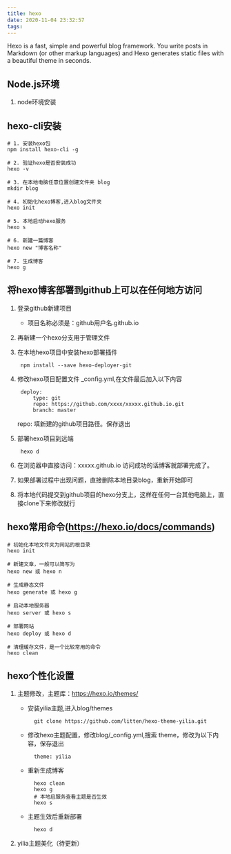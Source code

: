 ```yaml
---
title: hexo
date: 2020-11-04 23:32:57
tags:
---
```


Hexo is a fast, simple and powerful blog framework. You write posts in Markdown (or other markup languages) and Hexo generates static files with a beautiful theme in seconds.

<!-- more -->

## Node.js环境

1. node环境安装


## hexo-cli安装
```
# 1. 安装hexo包 
npm install hexo-cli -g

# 2. 验证hexo是否安装成功
hexo -v

# 3. 在本地电脑任意位置创建文件夹 blog
mkdir blog

# 4. 初始化hexo博客,进入blog文件夹
hexo init

# 5. 本地启动hexo服务
hexo s

# 6. 新建一篇博客 
hexo new "博客名称"

# 7. 生成博客
hexo g

```

## 将hexo博客部署到github上可以在任何地方访问
1. 登录github新建项目
    * 项目名称必须是：github用户名.github.io

1. 再新建一个hexo分支用于管理文件

1. 在本地hexo项目中安装hexo部署插件

        npm install --save hexo-deployer-git

1. 修改hexo项目配置文件 _config.yml,在文件最后加入以下内容

        deploy:
            type: git
            repo: https://github.com/xxxx/xxxxx.github.io.git
            branch: master

    repo: 填新建的github项目路径。保存退出

1. 部署hexo项目到远端

        hexo d

1. 在浏览器中直接访问：xxxxx.github.io
    访问成功的话博客就部署完成了。
    
1. 如果部署过程中出现问题，直接删除本地目录blog，重新开始即可

1. 将本地代码提交到github项目的hexo分支上，这样在任何一台其他电脑上，直接clone下来修改就行



## hexo常用命令(https://hexo.io/docs/commands)

```
# 初始化本地文件夹为网站的根目录
hexo init

# 新建文章，一般可以简写为 
hexo new 或 hexo n

# 生成静态文件
hexo generate 或 hexo g

# 启动本地服务器
hexo server 或 hexo s

# 部署网站
hexo deploy 或 hexo d

# 清理缓存文件，是一个比较常用的命令
hexo clean

```

## hexo个性化设置

1. 主题修改，主题库：https://hexo.io/themes/

    * 安装yilia主题,进入blog/themes


            git clone https://github.com/litten/hexo-theme-yilia.git

    * 修改hexo主题配置，修改blog/_config.yml,搜索 theme，修改为以下内容，保存退出

            theme: yilia


    * 重新生成博客

            hexo clean
            hexo g
            # 本地启服务查看主题是否生效
            hexo s
    
    * 主题生效后重新部署

            hexo d

2. yilia主题美化（待更新）
